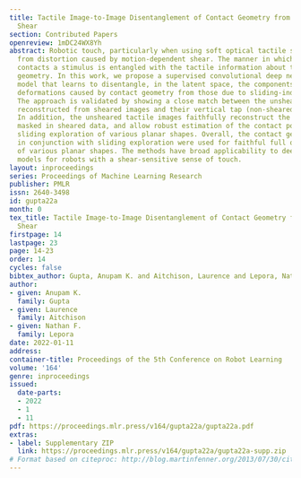 ```yaml
---
title: Tactile Image-to-Image Disentanglement of Contact Geometry from Motion-Induced
  Shear
section: Contributed Papers
openreview: 1mDC24WX8Yh
abstract: Robotic touch, particularly when using soft optical tactile sensors, suffers
  from distortion caused by motion-dependent shear. The manner in which the sensor
  contacts a stimulus is entangled with the tactile information about the stimulus
  geometry. In this work, we propose a supervised convolutional deep neural network
  model that learns to disentangle, in the latent space, the components of sensor
  deformations caused by contact geometry from those due to sliding-induced shear.
  The approach is validated by showing a close match between the unsheared images
  reconstructed from sheared images and their vertical tap (non-sheared) counterparts.
  In addition, the unsheared tactile images faithfully reconstruct the contact geometry
  masked in sheared data, and allow robust estimation of the contact pose of use for
  sliding exploration of various planar shapes. Overall, the contact geometry reconstruction
  in conjunction with sliding exploration were used for faithful full object reconstruction
  of various planar shapes. The methods have broad applicability to deep learning
  models for robots with a shear-sensitive sense of touch.
layout: inproceedings
series: Proceedings of Machine Learning Research
publisher: PMLR
issn: 2640-3498
id: gupta22a
month: 0
tex_title: Tactile Image-to-Image Disentanglement of Contact Geometry from Motion-Induced
  Shear
firstpage: 14
lastpage: 23
page: 14-23
order: 14
cycles: false
bibtex_author: Gupta, Anupam K. and Aitchison, Laurence and Lepora, Nathan F.
author:
- given: Anupam K.
  family: Gupta
- given: Laurence
  family: Aitchison
- given: Nathan F.
  family: Lepora
date: 2022-01-11
address:
container-title: Proceedings of the 5th Conference on Robot Learning
volume: '164'
genre: inproceedings
issued:
  date-parts:
  - 2022
  - 1
  - 11
pdf: https://proceedings.mlr.press/v164/gupta22a/gupta22a.pdf
extras:
- label: Supplementary ZIP
  link: https://proceedings.mlr.press/v164/gupta22a/gupta22a-supp.zip
# Format based on citeproc: http://blog.martinfenner.org/2013/07/30/citeproc-yaml-for-bibliographies/
---
```

